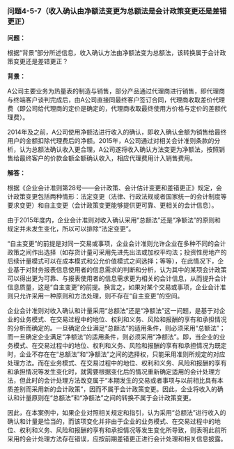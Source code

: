 ### 问题4-5-7（收入确认由净额法变更为总额法是会计政策变更还是差错更正）

**问题：**

根据“背景”部分所述信息，收入确认方法由净额法变为总额法，该转换属于会计政策变更还是差错更正？

**背景：**

A公司主要业务为热量表的制造与销售，部分产品通过代理商进行销售，即代理商与终端客户谈判完成后，由A公司直接同最终客户签订合同，代理商收取差价代理费（即公司给代理商的定价是确定的，代理商收取最终使用方价格与定价的差额代理费）。

2014年及之前，A公司使用净额法进行收入的确认，即收入确认金额为销售给最终用户的金额扣除代理费后的净额。2015年，A公司通过对相关会计准则条款的分析，认为总额法确认收入更合理，A公司遂将收入确认方法变更为净额法，按照销售给最终客户的价款金额全额确认收入，相应代理费用计入销售费用。

**解答：**

根据《企业会计准则第28号——会计政策、会计估计变更和差错更正》规定，会计政策变更包括两种情形：法定变更（法律、行政法规或者国家统一的会计制度等要求变更）和自主变更（会计政策变更能够提供更可靠、更相关的会计信息）。

由于2015年度内，企业会计准则对收入确认采用“总额法”还是“净额法”的原则和规定并未发生变化，所以可以排除“法定变更”。

“自主变更”的前提是对同一交易或事项，企业会计准则允许企业在多种不同的会计政策之间作出选择（如存货计量可采用先进先出法或加权平均法；投资性房地产的后续计量模式可以在成本模式和公允价值模式之间选择；等等），在此情况下，企业基于对财务报表信息使用者的信息需求的判断和分析，认为其中的某项会计政策可以得出更为可靠、与报表使用者的信息需求更为相关的会计信息，从而提升会计信息质量，这是“自主变更”的前提。换言之，如果对某个交易或事项，企业会计准则只允许采用一种原则和方法处理，则不存在“自主变更”的空间。

企业会计准则对收入确认和计量采用“总额法”还是“净额法”这一问题，是基于对企业的业务模式、在交易过程中的地位、权利和义务、风险和报酬的享有和承担情况的分析而确定的。一旦确定企业满足“总额法”的适用条件，则必须采用“总额法”；而一旦确定企业满足“净额法”的适用条件，则必须采用“净额法”。即，当企业的业务模式、在交易过程中的地位、权利和义务、风险和报酬的享有和承担情况为既定时，企业不存在在“总额法”和“净额法”之间的选择权，只能采用准则所规定的对应处理方法。而在业务模式、在交易过程中的地位、权利和义务、风险和报酬的享有和承担情况等发生变化时，就需要根据变化后的情况重新确定适用的会计处理方法，但此时的会计处理方法改变属于“本期发生的交易或者事项与以前相比具有本质差别而采用新的会计政策”，因而不属于会计政策变更。因此，企业将收入的确认和计量原则在“总额法”和“净额法”之间的转换不属于会计政策变更。

因此，在本案例中，如果企业对照相关规定和指引，认为采用“总额法”进行收入的确认和计量是恰当的，而该项变化并非由于企业的业务模式、在交易过程中的地位、权利和义务、风险和报酬的享有和承担情况等发生变化所导致，则表明此前所采用的会计处理方法存在错误，应按前期差错更正进行会计处理和相关信息披露。
